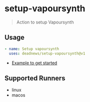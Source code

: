 # setup-vapoursynth

> Action to setup Vapoursynth

## Usage

```yaml
- name: Setup vapoursynth
  uses: deadnews/setup-vapoursynth@v1
```

- [Example to get started](https://github.com/DeadNews/setup-vapoursynth/blob/main/.github/workflows/test-action.yml)

## Supported Runners

- linux
- macos
